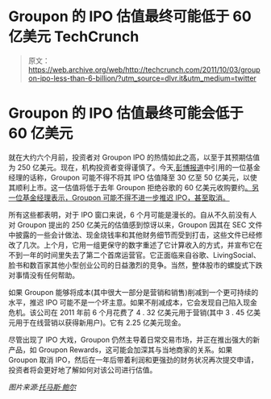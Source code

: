 # Groupon 的 IPO 估值最终可能低于 60 亿美元 TechCrunch

> 原文：<https://web.archive.org/web/http://techcrunch.com/2011/10/03/groupon-ipo-less-than-6-billion/?utm_source=dlvr.it&utm_medium=twitter>

# Groupon 的 IPO 估值最终可能会低于 60 亿美元

就在大约六个月前，投资者对 Groupon IPO 的热情如此之高，以至于其预期估值为 250 亿美元。现在，机构投资者变得谨慎了。今天,[彭博报道](https://web.archive.org/web/20230204192145/http://www.bloomberg.com/news/2011-10-03/groupon-s-stumbles-seen-paring-back-size-of-ipo-as-investor-interest-wanes.html)中引用的一位基金经理的话称，Groupon 可能不得不将其 IPO 估值降至 30 亿至 50 亿美元，以使其顺利上市。这一估值将低于去年 Groupon 拒绝谷歌的 60 亿美元收购要约[。另一位基金经理表示，Groupon 可能不得不进一步推迟 IPO，甚至取消。](https://web.archive.org/web/20230204192145/https://techcrunch.com/2010/12/03/did-groupon-just-spurn-googles-6-billion-in-favor-of-an-ipo/)

所有这些都表明，对于 IPO 窗口来说，6 个月可能是漫长的。自从不久前没有人对 Groupon 提出的 250 亿美元的估值感到惊讶以来，Groupon 因其在 SEC 文件中披露的一些会计做法、现金烧钱率和其他财务细节而受到打击，这些文件已经修改了几次。上个月，它用一组更保守的数字重述了它计算收入的方式，并宣布它在不到一年的时间里失去了第二个首席运营官。它正面临来自谷歌、LivingSocial、脸书和数百家其他小型创业公司的日益激烈的竞争。当然，整体股市的螺旋式下跌对事情没有任何帮助。

如果 Groupon 能够将成本(其中很大一部分是营销和销售)削减到一个更可持续的水平，推迟 IPO 可能不是一个坏主意。如果不削减成本，它会发现自己陷入现金危机。该公司在 2011 年前 6 个月花费了 4 . 32 亿美元用于营销(其中 3 . 45 亿美元用于在线营销以获得新用户)。它有 2.25 亿美元现金。

尽管出现了 IPO 大戏，Groupon 仍然主导着日常交易市场，并正在推出强大的新产品，如 Groupon Rewards，这可能会加深其与当地商家的关系。如果 Groupon 取消 IPO，然后在一年后带着利润和更强劲的财务状况再次提交申请，投资者将会更好地了解如何对该公司进行估值。

*图片来源:[托马斯·鲍尔](https://web.archive.org/web/20230204192145/http://www.flickr.com/photos/qthomasbower/4036322033/)*